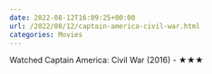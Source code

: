```yaml
---
date: 2022-08-12T16:09:25+00:00
url: /2022/08/12/captain-america-civil-war.html
categories: Movies
---
```

Watched Captain America: Civil War (2016) - ★★★




